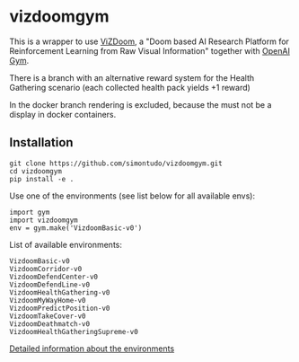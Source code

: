 # vizdoomgym
This is a wrapper to use [ViZDoom](https://github.com/mwydmuch/ViZDoom "ViZDoom repository"), a "Doom based AI Research Platform for Reinforcement Learning from Raw Visual Information" together with [OpenAI Gym](https://github.com/openai/gym "OpenAI Gym repository").

There is a branch with an alternative reward system for the Health Gathering scenario (each collected health pack yields +1 reward)

In the docker branch rendering is excluded, because the must not be a display in docker containers.

## Installation

```
git clone https://github.com/simontudo/vizdoomgym.git
cd vizdoomgym
pip install -e .
```

Use one of the environments (see list below for all available envs):
```
import gym
import vizdoomgym
env = gym.make('VizdoomBasic-v0')
```

List of available environments:
```
VizdoomBasic-v0
VizdoomCorridor-v0
VizdoomDefendCenter-v0
VizdoomDefendLine-v0
VizdoomHealthGathering-v0
VizdoomMyWayHome-v0
VizdoomPredictPosition-v0
VizdoomTakeCover-v0
VizdoomDeathmatch-v0
VizdoomHealthGatheringSupreme-v0
```

[Detailed information about the environments](https://github.com/simontudo/vizdoomgym/blob/master/vizdoomgym/envs/scenarios/README.md)
